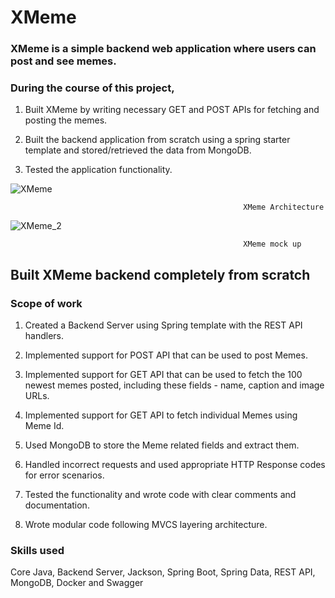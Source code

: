 
# XMeme

### XMeme is a simple backend web application where users can post and see memes.

### During the course of this project,

1. Built XMeme by writing necessary GET and POST APIs for fetching and posting the memes.

2. Built the backend application from scratch using a spring starter template and stored/retrieved the data from MongoDB.

3. Tested the application functionality.



![XMeme](https://user-images.githubusercontent.com/69622683/227966291-740933bf-db71-4177-aa6c-83be6d0b997e.png)


                                                        XMeme Architecture
                                  
                                  
                                              
![XMeme_2](https://user-images.githubusercontent.com/69622683/227966470-45e51b03-19b8-4101-957f-c03e40325015.png)


                                                        XMeme mock up



## Built XMeme backend completely from scratch


### Scope of work

1. Created a Backend Server using Spring template with the REST API handlers.

2. Implemented support for POST API that can be used to post Memes.

4. Implemented support for GET API that can be used to fetch the 100 newest memes posted, including these fields - name, caption and image URLs.

5. Implemented support for GET API to fetch individual Memes using Meme Id.

6. Used MongoDB to store the Meme related fields and extract them.

7. Handled incorrect requests and used appropriate HTTP Response codes for error scenarios.

8. Tested the functionality and wrote code with clear comments and documentation.

9. Wrote modular code following MVCS layering architecture.

### Skills used

Core Java, Backend Server, Jackson, Spring Boot, Spring Data, REST API, MongoDB, Docker and Swagger





